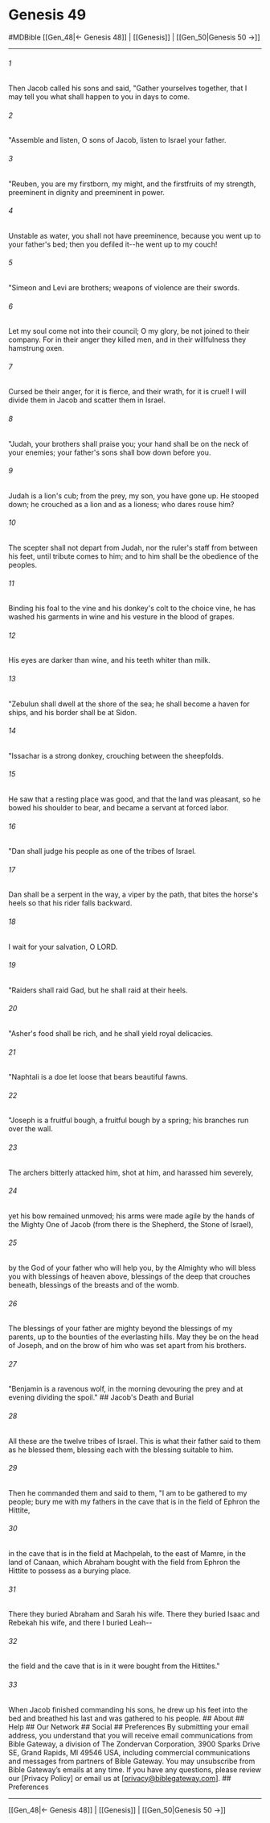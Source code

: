 # Genesis 49
#MDBible
[[Gen_48|← Genesis 48]] | [[Genesis]] | [[Gen_50|Genesis 50 →]]

***






###### 1 


Then Jacob called his sons and said, "Gather yourselves together, that I may tell you what shall happen to you in days to come. 





###### 2 


"Assemble and listen, O sons of Jacob, listen to Israel your father. 





###### 3 


"Reuben, you are my firstborn, my might, and the firstfruits of my strength, preeminent in dignity and preeminent in power. 





###### 4 


Unstable as water, you shall not have preeminence, because you went up to your father's bed; then you defiled it--he went up to my couch! 





###### 5 


"Simeon and Levi are brothers; weapons of violence are their swords. 





###### 6 


Let my soul come not into their council; O my glory, be not joined to their company. For in their anger they killed men, and in their willfulness they hamstrung oxen. 





###### 7 


Cursed be their anger, for it is fierce, and their wrath, for it is cruel! I will divide them in Jacob and scatter them in Israel. 





###### 8 


"Judah, your brothers shall praise you; your hand shall be on the neck of your enemies; your father's sons shall bow down before you. 





###### 9 


Judah is a lion's cub; from the prey, my son, you have gone up. He stooped down; he crouched as a lion and as a lioness; who dares rouse him? 





###### 10 


The scepter shall not depart from Judah, nor the ruler's staff from between his feet, until tribute comes to him; and to him shall be the obedience of the peoples. 





###### 11 


Binding his foal to the vine and his donkey's colt to the choice vine, he has washed his garments in wine and his vesture in the blood of grapes. 





###### 12 


His eyes are darker than wine, and his teeth whiter than milk. 





###### 13 


"Zebulun shall dwell at the shore of the sea; he shall become a haven for ships, and his border shall be at Sidon. 





###### 14 


"Issachar is a strong donkey, crouching between the sheepfolds. 





###### 15 


He saw that a resting place was good, and that the land was pleasant, so he bowed his shoulder to bear, and became a servant at forced labor. 





###### 16 


"Dan shall judge his people as one of the tribes of Israel. 





###### 17 


Dan shall be a serpent in the way, a viper by the path, that bites the horse's heels so that his rider falls backward. 





###### 18 


I wait for your salvation, O LORD. 





###### 19 


"Raiders shall raid Gad, but he shall raid at their heels. 





###### 20 


"Asher's food shall be rich, and he shall yield royal delicacies. 





###### 21 


"Naphtali is a doe let loose that bears beautiful fawns. 





###### 22 


"Joseph is a fruitful bough, a fruitful bough by a spring; his branches run over the wall. 





###### 23 


The archers bitterly attacked him, shot at him, and harassed him severely, 





###### 24 


yet his bow remained unmoved; his arms were made agile by the hands of the Mighty One of Jacob (from there is the Shepherd, the Stone of Israel), 





###### 25 


by the God of your father who will help you, by the Almighty who will bless you with blessings of heaven above, blessings of the deep that crouches beneath, blessings of the breasts and of the womb. 





###### 26 


The blessings of your father are mighty beyond the blessings of my parents, up to the bounties of the everlasting hills. May they be on the head of Joseph, and on the brow of him who was set apart from his brothers. 





###### 27 


"Benjamin is a ravenous wolf, in the morning devouring the prey and at evening dividing the spoil." ## Jacob's Death and Burial 





###### 28 


All these are the twelve tribes of Israel. This is what their father said to them as he blessed them, blessing each with the blessing suitable to him. 





###### 29 


Then he commanded them and said to them, "I am to be gathered to my people; bury me with my fathers in the cave that is in the field of Ephron the Hittite, 





###### 30 


in the cave that is in the field at Machpelah, to the east of Mamre, in the land of Canaan, which Abraham bought with the field from Ephron the Hittite to possess as a burying place. 





###### 31 


There they buried Abraham and Sarah his wife. There they buried Isaac and Rebekah his wife, and there I buried Leah-- 





###### 32 


the field and the cave that is in it were bought from the Hittites." 





###### 33 


When Jacob finished commanding his sons, he drew up his feet into the bed and breathed his last and was gathered to his people. ## About ## Help ## Our Network ## Social ## Preferences By submitting your email address, you understand that you will receive email communications from Bible Gateway, a division of The Zondervan Corporation, 3900 Sparks Drive SE, Grand Rapids, MI 49546 USA, including commercial communications and messages from partners of Bible Gateway. You may unsubscribe from Bible Gateway&rsquo;s emails at any time. If you have any questions, please review our [Privacy Policy] or email us at [privacy@biblegateway.com]. ## Preferences

***

[[Gen_48|← Genesis 48]] | [[Genesis]] | [[Gen_50|Genesis 50 →]]

